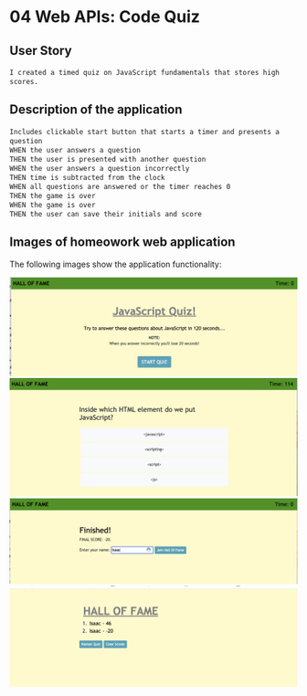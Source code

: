 # 04 Web APIs: Code Quiz

## User Story

```
I created a timed quiz on JavaScript fundamentals that stores high scores.
```


## Description of the application

```
Includes clickable start button that starts a timer and presents a question
WHEN the user answers a question
THEN the user is presented with another question
WHEN the user answers a question incorrectly
THEN time is subtracted from the clock
WHEN all questions are answered or the timer reaches 0
THEN the game is over
WHEN the game is over
THEN the user can save their initials and score
```


## Images of homeowork web application

The following images show the application functionality:

![home page](./Assets/StartQuiz.png)
![Question Example](./Assets/QuizQuestion.png)
![Final Score Example](./Assets/Finished.png)
![Hall of Fame](./Assets/HallofFame.png)



